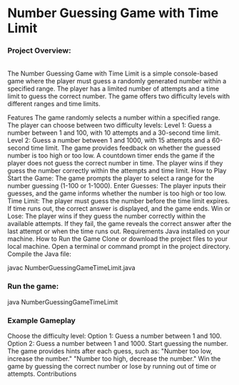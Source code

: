 # **Number Guessing Game with Time Limit**


### Project Overview: 
<br>
The Number Guessing Game with Time Limit is a simple console-based game where the player must guess a randomly generated number within a specified range. The player has a limited number of attempts and a time limit to guess the correct number. The game offers two difficulty levels with different ranges and time limits.

Features
The game randomly selects a number within a specified range.
The player can choose between two difficulty levels:
Level 1: Guess a number between 1 and 100, with 10 attempts and a 30-second time limit.
Level 2: Guess a number between 1 and 1000, with 15 attempts and a 60-second time limit.
The game provides feedback on whether the guessed number is too high or too low.
A countdown timer ends the game if the player does not guess the correct number in time.
The player wins if they guess the number correctly within the attempts and time limit.
How to Play
Start the Game: The game prompts the player to select a range for the number guessing (1-100 or 1-1000).
Enter Guesses: The player inputs their guesses, and the game informs whether the number is too high or too low.
Time Limit: The player must guess the number before the time limit expires. If time runs out, the correct answer is displayed, and the game ends.
Win or Lose: The player wins if they guess the number correctly within the available attempts. If they fail, the game reveals the correct answer after the last attempt or when the time runs out.
Requirements
Java installed on your machine.
How to Run the Game
Clone or download the project files to your local machine.
Open a terminal or command prompt in the project directory.
Compile the Java file:

javac NumberGuessingGameTimeLimit.java

### Run the game:

java NumberGuessingGameTimeLimit


### Example Gameplay

Choose the difficulty level:
Option 1: Guess a number between 1 and 100.
Option 2: Guess a number between 1 and 1000.
Start guessing the number. The game provides hints after each guess, such as:
"Number too low, increase the number."
"Number too high, decrease the number."
Win the game by guessing the correct number or lose by running out of time or attempts.
Contributions
